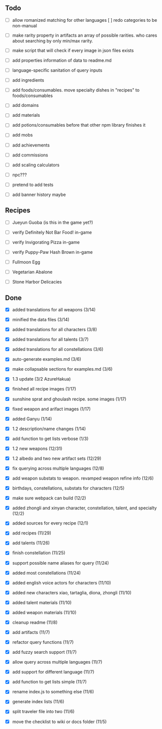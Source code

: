 ## Todo
- [ ] allow romanized matching for other languages
  [ ] redo categories to be non-manual
- [ ] make rarity property in artifacts an array of possible rarities. who cares about searching by only min/max rarity.
- [ ] make script that will check if every image in json files exists 

- [ ] add properties information of data to readme.md
- [ ] language-specific sanitation of query inputs
- [ ] add ingredients
- [ ] add foods/consumables. move specialty dishes in "recipes" to foods/consumables
- [ ] add domains
- [ ] add materials
- [ ] add potions/consumables before that other npm library finishes it
- [ ] add mobs
- [ ] add achievements
- [ ] add commissions
- [ ] add scaling calculators
- [ ] npc???
- [ ] pretend to add tests
- [ ] add banner history maybe

## Recipes
- [ ] Jueyun Guoba (is this in the game yet?)
- [ ] verify Definitely Not Bar Food! in-game
- [ ] verify Invigorating Pizza in-game
- [ ] verify Puppy-Paw Hash Brown in-game
- [ ] Fullmoon Egg
- [ ] Vegetarian Abalone
- [ ] Stone Harbor Delicacies


## Done
- [x] added translations for all weapons (3/14)
- [x] minified the data files (3/14)
- [x] added translations for all characters (3/8)
- [x] added translations for all talents (3/7)
- [x] added translations for all constellations (3/6)
- [x] auto-generate examples.md (3/6)
- [x] make collapsable sections for examples.md (3/6)
- [x] 1.3 update (3/2 AzureHakua)
- [x] finished all recipe images (1/17)
- [x] sunshine sprat and ghoulash recipe. some images (1/17)
- [x] fixed weapon and arifact images (1/17)
- [x] added Ganyu (1/14)
- [x] 1.2 description/name changes (1/14)
- [x] add function to get lists verbose (1/3)
- [x] 1.2 new weapons (12/31)
- [x] 1.2 albedo and two new artifact sets (12/29)
- [x] fix querying across multiple languages (12/8)
- [x] add weapon substats to weapon. revamped weapon refine info (12/6)
- [x] birthdays, constellations, substats for characters (12/5)
- [x] make sure webpack can build (12/2)
- [x] added zhongli and xinyan character, constellation, talent, and specialty (12/2)
- [x] added sources for every recipe (12/1)
- [x] add recipes (11/29)
- [x] add talents (11/26)
- [x] finish constellation (11/25)
- [x] support possible name aliases for query (11/24)
- [x] added most constellations (11/24)
- [x] added english voice actors for characters (11/10)
- [x] added new characters xiao, tartaglia, diona, zhongli (11/10)
- [x] added talent materials (11/10)
- [x] added weapon materials (11/10)
- [x] cleanup readme (11/8)
- [x] add artifacts (11/7)
- [x] refactor query functions (11/7)
- [x] add fuzzy search support (11/7)
- [x] allow query across multiple languages (11/7)
- [x] add support for different language (11/7)
- [x] add function to get lists simple (11/7)
- [x] rename index.js to something else (11/6)
- [x] generate index lists (11/6)
- [x] split traveler file into two (11/6)
- [x] move the checklist to wiki or docs folder (11/5)

